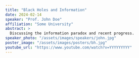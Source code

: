 ```yaml
---
title: "Black Holes and Information"
date: 2024-02-14
speaker: "Prof. John Doe"
affiliation: "Some University"
abstract: >
  Discussing the information paradox and recent progress.
speaker_photo: "/assets/images/speakers/john.jpg"
poster_image: "/assets/images/posters/bh.jpg"
youtube_url: "https://www.youtube.com/watch?v=YYYYYYYYY"
---
```

